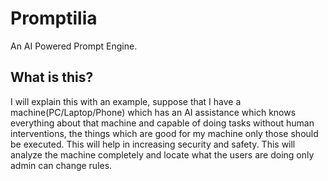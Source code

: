 # Promptilia

An AI Powered Prompt Engine.

## What is this?

I will explain this with an example, suppose that I have a machine(PC/Laptop/Phone) which has an AI assistance which knows everything about that machine and capable of doing tasks without human interventions, the things which are good for my machine only those should be executed. This will help in increasing security and safety. This will analyze the machine completely and locate what the users are doing only admin can change rules.
